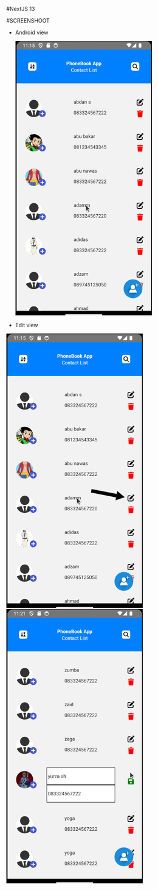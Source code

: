 #NextJS 13

#SCREENSHOOT

- Android view

  ![Web text](https://github.com/yurzaachmad/PHONEBOOK-NATIVE/blob/main/screenshoots/Screenshot%20from%202023-08-24%2011-16-53.png)

- Edit view

![Edit text](<https://github.com/yurzaachmad/PHONEBOOK-NATIVE/blob/main/screenshoots/image%20(2).png>)
![Edit text aft](https://github.com/yurzaachmad/PHONEBOOK-NATIVE/blob/main/screenshoots/Screenshot%20from%202023-08-24%2011-22-01.png)
